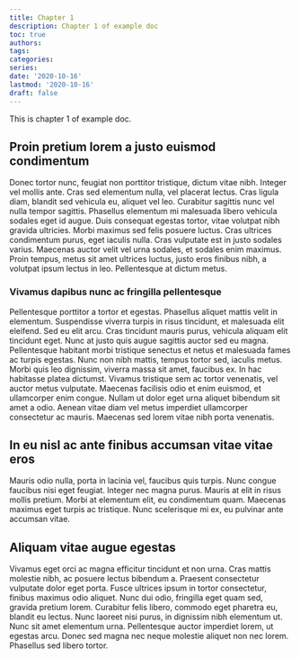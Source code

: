 ```yaml
---
title: Chapter 1
description: Chapter 1 of example doc
toc: true
authors:
tags:
categories:
series:
date: '2020-10-16'
lastmod: '2020-10-16'
draft: false
---
```


This is chapter 1 of example doc.

<!--more-->

## Proin pretium lorem a justo euismod condimentum

Donec tortor nunc, feugiat non porttitor tristique, dictum vitae nibh. Integer vel mollis ante. Cras sed elementum
nulla, vel placerat lectus. Cras ligula diam, blandit sed vehicula eu, aliquet vel leo. Curabitur sagittis nunc vel
nulla tempor sagittis. Phasellus elementum mi malesuada libero vehicula sodales eget id augue. Duis consequat egestas
tortor, vitae volutpat nibh gravida ultricies. Morbi maximus sed felis posuere luctus. Cras ultrices condimentum purus,
eget iaculis nulla. Cras vulputate est in justo sodales varius. Maecenas auctor velit vel urna sodales, et sodales enim
maximus. Proin tempus, metus sit amet ultrices luctus, justo eros finibus nibh, a volutpat ipsum lectus in leo.
Pellentesque at dictum metus.

### Vivamus dapibus nunc ac fringilla pellentesque

Pellentesque porttitor a tortor et egestas. Phasellus aliquet mattis velit in elementum. Suspendisse viverra turpis in
risus tincidunt, et malesuada elit eleifend. Sed eu elit arcu. Cras tincidunt mauris purus, vehicula aliquam elit
tincidunt eget. Nunc at justo quis augue sagittis auctor sed eu magna. Pellentesque habitant morbi tristique senectus et
netus et malesuada fames ac turpis egestas. Nunc non nibh mattis, tempus tortor sed, iaculis metus. Morbi quis leo
dignissim, viverra massa sit amet, faucibus ex. In hac habitasse platea dictumst. Vivamus tristique sem ac tortor
venenatis, vel auctor metus vulputate. Maecenas facilisis odio et enim euismod, et ullamcorper enim congue. Nullam ut
dolor eget urna aliquet bibendum sit amet a odio. Aenean vitae diam vel metus imperdiet ullamcorper consectetur ac
mauris. Maecenas sed lorem vitae nibh porta venenatis.

## In eu nisl ac ante finibus accumsan vitae vitae eros

Mauris odio nulla, porta in lacinia vel, faucibus quis turpis. Nunc congue faucibus nisi eget feugiat. Integer nec magna
purus. Mauris at elit in risus mollis pretium. Morbi at elementum elit, eu condimentum quam. Maecenas maximus eget
turpis ac tristique. Nunc scelerisque mi ex, eu pulvinar ante accumsan vitae.

## Aliquam vitae augue egestas

Vivamus eget orci ac magna efficitur tincidunt et non urna. Cras mattis molestie nibh, ac posuere lectus bibendum a.
Praesent consectetur vulputate dolor eget porta. Fusce ultrices ipsum in tortor consectetur, finibus maximus odio
aliquet. Nunc dui odio, fringilla eget quam sed, gravida pretium lorem. Curabitur felis libero, commodo eget pharetra
eu, blandit eu lectus. Nunc laoreet nisi purus, in dignissim nibh elementum ut. Nunc sit amet elementum urna.
Pellentesque auctor imperdiet lorem, ut egestas arcu. Donec sed magna nec neque molestie aliquet non nec lorem.
Phasellus sed libero tortor.